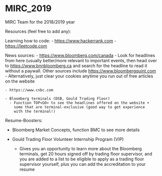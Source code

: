 # MIRC_2019
MIRC Team for the 2018/2019 year

Resources (feel free to add any):

Learning how to code:
    - https://www.hackerrank.com
    - https://leetcode.com

News sources:
    - https://www.bloomberg.com/canada
      - Look for headlines from here (usually better/more relevant to 
        important events, then head over to https://www.bnnbloomberg.ca
        and search for the headline to read it without a paywall. Other
        sources include https://www.bloombergquint.com
      - Alternatively, just clear your cookies anytime you run out of 
        free articles on the website
        
    - https://www.cnbc.com
        
    - Bloomberg terminals (DSB, Gould Trading Floor)
      - Function TOP<GO> to see the headlines offered on the website +
        some that are terminal-exclusive (good way to get experience 
        with the terminal!) 
        
Resume-Boosters:
  - Bloomberg Market Concepts, function BMC<GO> to see more details
  
  - Gould Trading Floor Volunteer Internship Program (VIP)
      - Gives you an opportunity to learn more about the Bloomberg 
        terminals, get 20 hours signed off by trading floor supervisor, 
        and you are added to a list to be eligible to apply as a trading
        floor supervisor yourself, plus you can add the accreditation to 
        your resume
